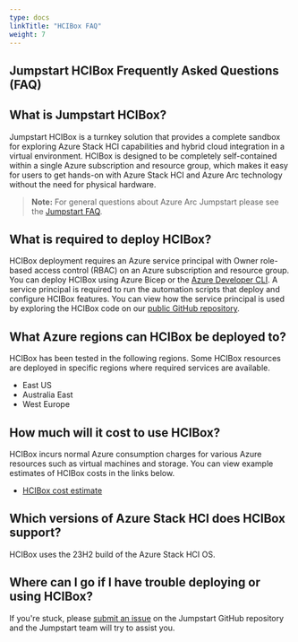 ```yaml
---
type: docs
linkTitle: "HCIBox FAQ"
weight: 7
---
```


## Jumpstart HCIBox Frequently Asked Questions (FAQ)

## What is Jumpstart HCIBox?

Jumpstart HCIBox is a turnkey solution that provides a complete sandbox for exploring Azure Stack HCI capabilities and hybrid cloud integration in a virtual environment. HCIBox is designed to be completely self-contained within a single Azure subscription and resource group, which makes it easy for users to get hands-on with Azure Stack HCI and Azure Arc technology without the need for physical hardware.

> **Note:** For general questions about Azure Arc Jumpstart please see the [Jumpstart FAQ](../../faq/).

## What is required to deploy HCIBox?

HCIBox deployment requires an Azure service principal with Owner role-based access control (RBAC) on an Azure subscription and resource group. You can deploy HCIBox using Azure Bicep or the [Azure Developer CLI](https://learn.microsoft.com/azure/developer/azure-developer-cli/overview). A service principal is required to run the automation scripts that deploy and configure HCIBox features. You can view how the service principal is used by exploring the HCIBox code on our [public GitHub repository](https://github.com/microsoft/azure_arc).

## What Azure regions can HCIBox be deployed to?

HCIBox has been tested in the following regions. Some HCIBox resources are deployed in specific regions where required services are available.

- East US
- Australia East
- West Europe

## How much will it cost to use HCIBox?

HCIBox incurs normal Azure consumption charges for various Azure resources such as virtual machines and storage. You can view example estimates of HCIBox costs in the links below.

- [HCIBox cost estimate](https://aka.ms/HCIBoxCost)

## Which versions of Azure Stack HCI does HCIBox support?

HCIBox uses the 23H2 build of the Azure Stack HCI OS.

## Where can I go if I have trouble deploying or using HCIBox?

If you're stuck, please [submit an issue](https://github.com/microsoft/azure_arc/issues/new/choose) on the Jumpstart GitHub repository and the Jumpstart team will try to assist you.
